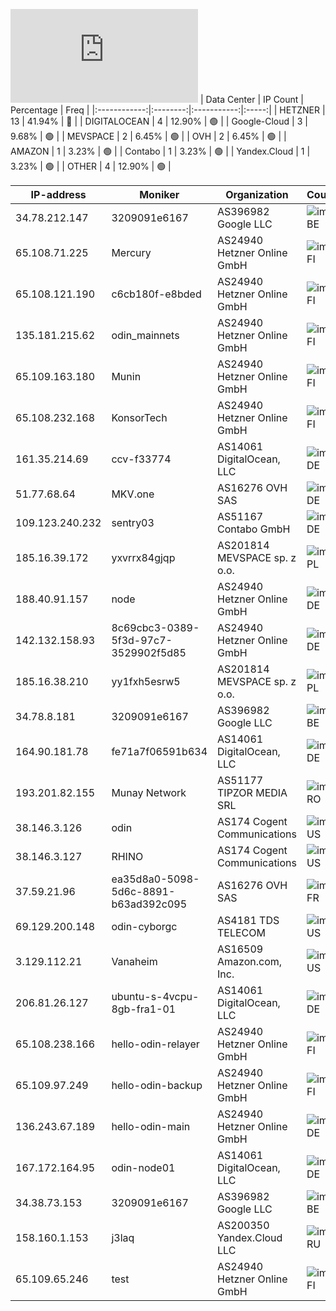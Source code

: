 ![Diagramm](https://github.com/obajay/StateSync-snapshots/blob/main/Projects/Odin/1/README.md)
| Data Center | IP Count | Percentage | Freq |
|:------------:|:--------:|:-----------:|:-----:|
| HETZNER | 13 | 41.94% | 🔴 |
| DIGITALOCEAN | 4 | 12.90% | 🟢 |
| Google-Cloud | 3 | 9.68% | 🟢 |
| MEVSPACE | 2 | 6.45% | 🟢 |
| OVH | 2 | 6.45% | 🟢 |
| AMAZON | 1 | 3.23% | 🟢 |
| Contabo | 1 | 3.23% | 🟢 |
| Yandex.Cloud | 1 | 3.23% | 🟢 |
| OTHER | 4 | 12.90% | 🟢 |

<!-- START_TABLE -->
| IP-address | Moniker | Organization | Country | City |
|-------------|---------|---------------|---------|------|
| 34.78.212.147 | 3209091e6167 | AS396982 Google LLC | ![image](https://raw.githubusercontent.com/obajay/FlagKit/master/Assets/SVG/BE.svg) BE | Brussels |
| 65.108.71.225 | Mercury | AS24940 Hetzner Online GmbH | ![image](https://raw.githubusercontent.com/obajay/FlagKit/master/Assets/SVG/FI.svg) FI | Helsinki |
| 65.108.121.190 | c6cb180f-e8bded | AS24940 Hetzner Online GmbH | ![image](https://raw.githubusercontent.com/obajay/FlagKit/master/Assets/SVG/FI.svg) FI | Helsinki |
| 135.181.215.62 | odin_mainnets | AS24940 Hetzner Online GmbH | ![image](https://raw.githubusercontent.com/obajay/FlagKit/master/Assets/SVG/FI.svg) FI | Tuusula |
| 65.109.163.180 | Munin | AS24940 Hetzner Online GmbH | ![image](https://raw.githubusercontent.com/obajay/FlagKit/master/Assets/SVG/FI.svg) FI | Helsinki |
| 65.108.232.168 | KonsorTech | AS24940 Hetzner Online GmbH | ![image](https://raw.githubusercontent.com/obajay/FlagKit/master/Assets/SVG/FI.svg) FI | Helsinki |
| 161.35.214.69 | ccv-f33774 | AS14061 DigitalOcean, LLC | ![image](https://raw.githubusercontent.com/madebybowtie/FlagKit/master/Assets/SVG/DE.svg) DE | Frankfurt am Main |
| 51.77.68.64 | MKV.one | AS16276 OVH SAS | ![image](https://raw.githubusercontent.com/madebybowtie/FlagKit/master/Assets/SVG/DE.svg) DE | Frankfurt am Main |
| 109.123.240.232 | sentry03 | AS51167 Contabo GmbH | ![image](https://raw.githubusercontent.com/madebybowtie/FlagKit/master/Assets/SVG/DE.svg) DE | Düsseldorf |
| 185.16.39.172 | yxvrrx84gjqp | AS201814 MEVSPACE sp. z o.o. | ![image](https://raw.githubusercontent.com/obajay/FlagKit/master/Assets/SVG/PL.svg) PL | Warsaw |
| 188.40.91.157 | node | AS24940 Hetzner Online GmbH | ![image](https://raw.githubusercontent.com/madebybowtie/FlagKit/master/Assets/SVG/DE.svg) DE | Falkenstein |
| 142.132.158.93 | 8c69cbc3-0389-5f3d-97c7-3529902f5d85 | AS24940 Hetzner Online GmbH | ![image](https://raw.githubusercontent.com/madebybowtie/FlagKit/master/Assets/SVG/DE.svg) DE | Falkenstein |
| 185.16.38.210 | yy1fxh5esrw5 | AS201814 MEVSPACE sp. z o.o. | ![image](https://raw.githubusercontent.com/obajay/FlagKit/master/Assets/SVG/PL.svg) PL | Warsaw |
| 34.78.8.181 | 3209091e6167 | AS396982 Google LLC | ![image](https://raw.githubusercontent.com/obajay/FlagKit/master/Assets/SVG/BE.svg) BE | Brussels |
| 164.90.181.78 | fe71a7f06591b634 | AS14061 DigitalOcean, LLC | ![image](https://raw.githubusercontent.com/madebybowtie/FlagKit/master/Assets/SVG/DE.svg) DE | Frankfurt am Main |
| 193.201.82.155 | Munay Network | AS51177 TIPZOR MEDIA SRL | ![image](https://raw.githubusercontent.com/obajay/FlagKit/master/Assets/SVG/RO.svg) RO | Rucăr |
| 38.146.3.126 | odin | AS174 Cogent Communications | ![image](https://raw.githubusercontent.com/obajay/FlagKit/master/Assets/SVG/US.svg) US | Troy |
| 38.146.3.127 | RHINO | AS174 Cogent Communications | ![image](https://raw.githubusercontent.com/obajay/FlagKit/master/Assets/SVG/US.svg) US | Troy |
| 37.59.21.96 | ea35d8a0-5098-5d6c-8891-b63ad392c095 | AS16276 OVH SAS | ![image](https://raw.githubusercontent.com/obajay/FlagKit/master/Assets/SVG/FR.svg) FR | Calais |
| 69.129.200.148 | odin-cyborgc | AS4181 TDS TELECOM | ![image](https://raw.githubusercontent.com/obajay/FlagKit/master/Assets/SVG/US.svg) US | Madison |
| 3.129.112.21 | Vanaheim | AS16509 Amazon.com, Inc. | ![image](https://raw.githubusercontent.com/obajay/FlagKit/master/Assets/SVG/US.svg) US | Columbus |
| 206.81.26.127 | ubuntu-s-4vcpu-8gb-fra1-01 | AS14061 DigitalOcean, LLC | ![image](https://raw.githubusercontent.com/madebybowtie/FlagKit/master/Assets/SVG/DE.svg) DE | Frankfurt am Main |
| 65.108.238.166 | hello-odin-relayer | AS24940 Hetzner Online GmbH | ![image](https://raw.githubusercontent.com/obajay/FlagKit/master/Assets/SVG/FI.svg) FI | Helsinki |
| 65.109.97.249 | hello-odin-backup | AS24940 Hetzner Online GmbH | ![image](https://raw.githubusercontent.com/obajay/FlagKit/master/Assets/SVG/FI.svg) FI | Helsinki |
| 136.243.67.189 | hello-odin-main | AS24940 Hetzner Online GmbH | ![image](https://raw.githubusercontent.com/madebybowtie/FlagKit/master/Assets/SVG/DE.svg) DE | Falkenstein |
| 167.172.164.95 | odin-node01 | AS14061 DigitalOcean, LLC | ![image](https://raw.githubusercontent.com/madebybowtie/FlagKit/master/Assets/SVG/DE.svg) DE | Frankfurt am Main |
| 34.38.73.153 | 3209091e6167 | AS396982 Google LLC | ![image](https://raw.githubusercontent.com/obajay/FlagKit/master/Assets/SVG/BE.svg) BE | Brussels |
| 158.160.1.153 | j3laq | AS200350 Yandex.Cloud LLC | ![image](https://raw.githubusercontent.com/obajay/FlagKit/master/Assets/SVG/RU.svg) RU | Moscow |
| 65.109.65.246 | test | AS24940 Hetzner Online GmbH | ![image](https://raw.githubusercontent.com/obajay/FlagKit/master/Assets/SVG/FI.svg) FI | Helsinki |

<!-- END_TABLE -->